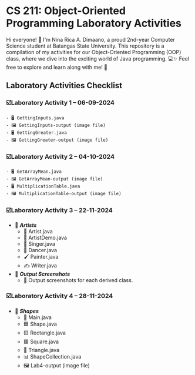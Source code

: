 # CS 211: Object-Oriented Programming Laboratory Activities
Hi everyone! 👋 I'm Nina Rica A. Dimaano, a proud 2nd-year Computer Science student at Batangas State University.
This repository is a compilation of my activities for our Object-Oriented Programming (OOP) class, where we dive into the exciting world of Java programming. 💻✨
Feel free to explore and learn along with me! 🚀

## Laboratory Activities Checklist      
### ☑️Laboratory Activity 1 – 06-09-2024    
    - 🖥️ GettingInputs.java  
    - 🖼️ GettingInputs-output (image file)     
    - 🖥️ GettingGreater.java  
    - 🖼️ GettingGreater-output (image file)    
  
### ☑️Laboratory Activity 2 – 04-10-2024   
    - 🖥️ GetArrayMean.java   
    - 🖼️ GetArrayMean-output (image file)  
    - 🖥️ MultiplicationTable.java  
    - 🖼️ MultiplicationTable-output (image file)   
  
### ☑️Laboratory Activity 3 – 22-11-2024   
- 📁 ***Artists***  
    - 🎨 Artist.java  
    - 🚀 ArtistDemo.java
    - 🎤 Singer.java  
    - 💃 Dancer.java  
    - 🖌️ Painter.java  
    - ✍️ Writer.java  
- 📁 ***Output Screenshots***  
    - 📸 Output screenshots for each derived class.  
  
### ☑️Laboratory Activity 4 – 28-11-2024  
- 📁 ***Shapes***
    - 📐 Main.java  
    - 🟦 Shape.java  
    - 🟨 Rectangle.java  
    - 🟥 Square.java  
    - 🔺 Triangle.java  
    - 📊 ShapeCollection.java  
    - 🖼️ Lab4-output (image file)  
